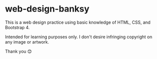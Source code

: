 # web-design-banksy
This is a web design practice using basic knowledge of HTML, CSS, and Bootstrap 4.

Intended for learning purposes only. I don't desire infringing copyright on any image or artwork.

Thank you 😊
